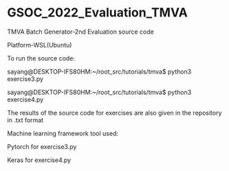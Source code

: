 # GSOC_2022_Evaluation_TMVA
TMVA Batch Generator-2nd Evaluation source code

Platform-WSL(Ubuntu)

To run the source code:
 
sayang@DESKTOP-IFS80HM:~/root_src/tutorials/tmva$ python3 exercise3.py

sayang@DESKTOP-IFS80HM:~/root_src/tutorials/tmva$ python3 exercise4.py

The results of the source code for exercises are also given in the repository in .txt format

Machine learning framework tool used:

Pytorch for exercise3.py

Keras for exercise4.py
